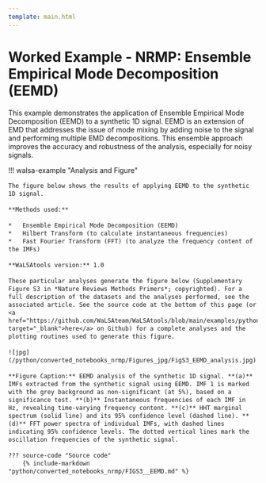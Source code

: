```yaml
---
template: main.html
---
```


# Worked Example - NRMP: Ensemble Empirical Mode Decomposition (EEMD)

This example demonstrates the application of Ensemble Empirical Mode Decomposition (EEMD) to a synthetic 1D signal. EEMD is an extension of EMD that addresses the issue of mode mixing by adding noise to the signal and performing multiple EMD decompositions. This ensemble approach improves the accuracy and robustness of the analysis, especially for noisy signals.

!!! walsa-example "Analysis and Figure"

    The figure below shows the results of applying EEMD to the synthetic 1D signal.

    **Methods used:**

    *   Ensemble Empirical Mode Decomposition (EEMD)
    *   Hilbert Transform (to calculate instantaneous frequencies)
    *   Fast Fourier Transform (FFT) (to analyze the frequency content of the IMFs)

    **WaLSAtools version:** 1.0

    These particular analyses generate the figure below (Supplementary Figure S3 in *Nature Reviews Methods Primers*; copyrighted). For a full description of the datasets and the analyses performed, see the associated article. See the source code at the bottom of this page (or <a href="https://github.com/WaLSAteam/WaLSAtools/blob/main/examples/python/Worked_examples__NRMP/FIGS3__EEMD.ipynb" target="_blank">here</a> on Github) for a complete analyses and the plotting routines used to generate this figure.

    ![jpg](/python/converted_notebooks_nrmp/Figures_jpg/FigS3_EEMD_analysis.jpg)

    **Figure Caption:** EEMD analysis of the synthetic 1D signal. **(a)** IMFs extracted from the synthetic signal using EEMD. IMF 1 is marked with the grey background as non-significant (at 5%), based on a significance test. **(b)** Instantaneous frequencies of each IMF in Hz, revealing time-varying frequency content. **(c)** HHT marginal spectrum (solid line) and its 95% confidence level (dashed line). **(d)** FFT power spectra of individual IMFs, with dashed lines indicating 95% confidence levels. The dotted vertical lines mark the oscillation frequencies of the synthetic signal.

    ??? source-code "Source code"
        {% include-markdown "python/converted_notebooks_nrmp/FIGS3__EEMD.md" %}